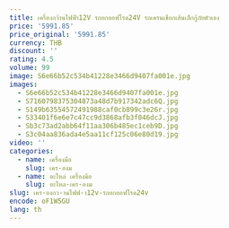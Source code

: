 ```yaml
---
title: เครื่องกว้านไฟฟ้า12V รถยกออฟโรด24V รถเครนเชือกเส้นเล็กกู้ภัยตัวเอง
price: '5991.85'
price_original: '5991.85'
currency: THB
discount: ''
rating: 4.5
volume: 99
image: S6e66b52c534b41228e3466d9407fa001e.jpg
images:
  - S6e66b52c534b41228e3466d9407fa001e.jpg
  - S7160798375304873a48d7b917342adc6Q.jpg
  - S149b63554572491988caf0cb899c3e26r.jpg
  - S33401f6e6e7c47cc9d3868afb3f046dcJ.jpg
  - Sb3c73ad2abb64f11aa306b485ec1ceb9D.jpg
  - S3c04aa836ada4e5aa11cf125c06e80d19.jpg
video: ''
categories:
  - name: เครื่องมือ
    slug: เคร-องม
  - name: อะไหล่ เครื่องมือ
    slug: อะไหล-เคร-องม
slug: เคร-องกว-านไฟฟ-า12v-รถยกออฟโรด24v
encode: oF1W5GU
lang: th
---
```

  